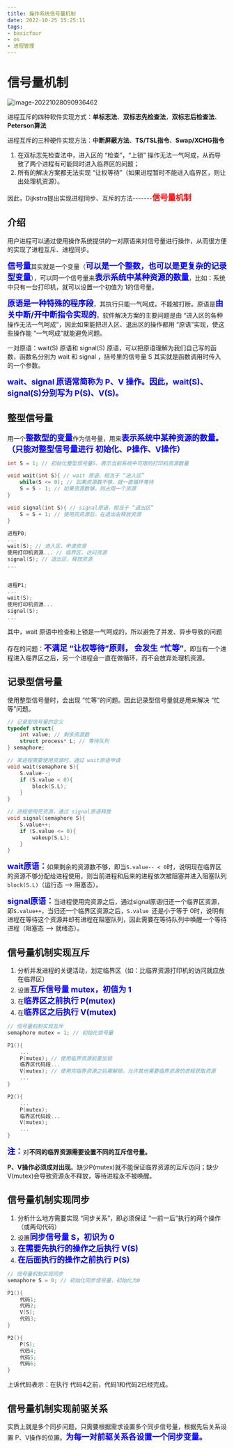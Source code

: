 ```yaml
---
title: 操作系统信号量机制
date: 2022-10-25 15:25:11
tags: 
- basicfour
- os
- 进程管理
---
```


# 信号量机制

![image-20221028090936462](./img/image-20221028090936462.png)

进程互斥的四种软件实现方式：**单标志法**、**双标志先检查法**，**双标志后检查法**、**Peterson算法**

进程互斥的三种硬件实现方法：**中断屏蔽方法**、**TS/TSL指令**、**Swap/XCHG指令**

1. 在双标志先检查法中，进入区的 “检查”，“上锁” 操作无法一气呵成，从而导致了两个进程有可能同时进入临界区的问题；
2. 所有的解决方案都无法实现 “让权等待”（如果进程暂时不能进入临界区，则让出处理机资源）。

因此，Dijkstra提出实现进程同步、互斥的方法-------<font color=red size=4>**信号量机制**</font>

## 介绍

​	用户进程可以通过使用操作系统提供的一对原语来对信号量进行操作，从而很方便的实现了进程互斥、进程同步。

​	<font color=blue size=4>**信号量**</font>其实就是一个变量（<font color=blue size=4>**可以是一个整数，也可以是更复杂的记录型变量**</font>），可以同一个信号量来<font color=blue size=4>**表示系统中某种资源的数量**</font>，比如：系统中只有一台打印机，就可以设置一个初值为 1的信号量。

​	<font color=blue size=4>**原语是一种特殊的程序段**</font>，其执行只能一气呵成，不能被打断。原语是<font color=blue size=4>**由 关中断/开中断指令实现的**</font>。软件解决方案的主要问题是由 “进入区的各种操作无法一气呵成”，因此如果能把进入区、退出区的操作都用 “原语”实现，使这些操作能 “一气呵成”就能避免问题。

一对原语：wait(S) 原语和 signal(S) 原语，可以把原语理解为我们自己写的函数，函数名分别为 wait 和 signal ，括号里的信号量 S 其实就是函数调用时传入的一个参数。

<font color=blue size=4>**wait、signal 原语常简称为 P、V 操作。因此，wait(S)、signal(S)分别写为 P(S)、V(S)。**</font>

## 整型信号量

用一个<font color=blue size=4>**整数型的变量**</font>作为信号量，用来<font color=blue size=4>**表示系统中某种资源的数量。（只能对整型信号量进行 初始化、P操作、V操作）**</font>

```c++
int S = 1; // 初始化整型信号量S，表示当前系统中可用的打印机资源数量

void wait(int S){ // wait 原语，相当于 “进入区”
    while(S <= 0); // 如果资源数不够，就一直循环等待
    S = S - 1; // 如果资源数够，则占用一个资源
}

void signal(int S){ // signal原语，相当于 “退出区”
    S = S + 1; // 使用完资源后，在退出去释放资源
}

进程P0;
...
wait(S); // 进入区，申请资源
使用打印机资源... // 临界区，访问资源
signal(S); // 退出区，释放资源
...
    
    
进程P1;
...
wait(S);
使用打印机资源...
signal(S);
...
```

其中，wait 原语中检查和上锁是一气呵成的，所以避免了并发、异步导致的问题

存在的问题：<font color=blue size=4>**不满足 “让权等待”原则， 会发生 “忙等”**</font>。即当有一个进程进入临界区之后，另一个进程会一直在做循环，而不会放弃处理机资源。

## 记录型信号量

使用整型信号量时，会出现 “忙等”的问题。因此记录型信号量就是用来解决 “忙等”问题。

```c++
// 记录型信号量的定义
typedef struct{
	int value; // 剩余资源数
	struct process* L; // 等待队列
} semaphore;

// 某进程需要使用资源时，通过 wait原语申请
void wait(semaphore S){
    S.value--;
    if (S.value < 0){
        block(S.L);
    }
}

// 进程使用完资源，通过 signal原语释放
void signal(semaphore S){
    S.value++;
    if (S.value <= 0){
        wakeup(S.L);
    }
}
```

<font color=blue size=4>**wait原语：**</font>如果剩余的资源数不够，即当`S.value-- < 0`时，说明现在临界区的资源不够分配给进程使用，则当前进程和后来的进程依次被阻塞并进入阻塞队列`block(S.L)`（运行态 --> 阻塞态）。

<font color=blue size=4>**signal原语：**</font>当进程使用完资源之后，通过signal原语归还一个临界区资源，即`S.value++`，当归还一个临界区资源之后，`S.value `还是小于等于 0时，说明有进程在等待这个资源并却有进程在阻塞队列，因此需要在等待队列中唤醒一个等待进程（阻塞态 --> 就绪态）。

## 信号量机制实现互斥

1. 分析并发进程的关键活动，划定临界区（如：比临界资源打印机的访问就应放在临界区）
2. 设置<font color=blue size=4>**互斥信号量 mutex，初值为 1**</font>
3. 在<font color=blue size=4>**临界区之前执行 P(mutex)**</font>
4. 在<font color=blue size=4>**临界区之后执行 V(mutex)**</font>

```c++
// 信号量机制实现互斥
semaphore mutex = 1; // 初始化信号量

P1(){
	...
	P(mutex); // 使用临界资源前要加锁
	临界区代码段...
	V(mutex); // 使用完临界资源之后需解锁，允许其他需要临界资源的进程获取资源
	...
}

P2(){
	...
	P(mutex);
	临界区代码段...
	V(mutex);
	...
}
```

<font color=blue size=4>**注：**</font>对**不同的临界资源需要设置不同的互斥信号量。**

​	**P、V操作必须成对出现**。缺少P(mutex)就不能保证临界资源的互斥访问；缺少 V(mutex)会导致资源永不释放，等待进程永不被唤醒。

## 信号量机制实现同步

1. 分析什么地方需要实现 “同步关系”，即必须保证 “一前一后”执行的两个操作（或两句代码）
2. 设置<font color=blue size=4>**同步信号量 S，初识为 0**</font>
3. <font color=blue size=4>**在需要先执行的操作之后执行 V(S)**</font>
4. <font color=blue size=4>**在后面执行的操作之前执行 P(S)**</font>

```c++
// 信号量机制实现同步
semaphore S = 0; // 初始化同步信号量，初始化为0

P1(){
	代码1;
	代码2;
	V(S);
	代码3;
}

P2(){
	P(S);
	代码4;
	代码5;
	代码6;
}
```

上诉代码表示：在执行 代码4之前，代码1和代码2已经完成。

## 信号量机制实现前驱关系

​	实质上就是多个同步问题，只需要根据需求设置多个同步信号量，根据先后关系设置 P、V操作的位置。<font color=blue size=4>**为每一对前驱关系各设置一个同步变量。**</font>
